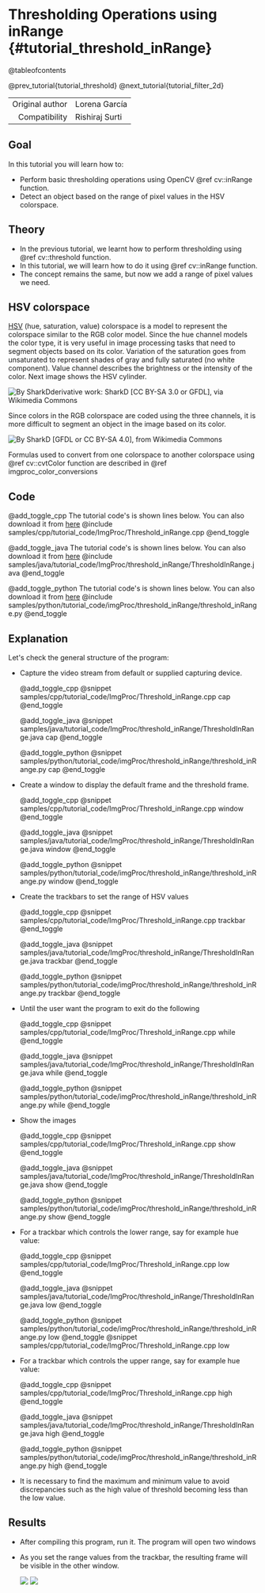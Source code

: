 Thresholding Operations using inRange {#tutorial_threshold_inRange}
=====================================

@tableofcontents

@prev_tutorial{tutorial_threshold}
@next_tutorial{tutorial_filter_2d}

|    |    |
| -: | :- |
| Original author | Lorena García |
| Compatibility | Rishiraj Surti |

Goal
----

In this tutorial you will learn how to:

-   Perform basic thresholding operations using OpenCV @ref cv::inRange function.
-   Detect an object based on the range of pixel values in the HSV colorspace.

Theory
------
-   In the previous tutorial, we learnt how to perform thresholding using @ref cv::threshold function.
-   In this tutorial, we will learn how to do it using @ref cv::inRange function.
-   The concept remains the same, but now we add a range of pixel values we need.

HSV colorspace
--------------

<a href="https://en.wikipedia.org/wiki/HSL_and_HSV">HSV</a> (hue, saturation, value) colorspace
is a model to represent the colorspace similar to the RGB color model. Since the hue channel
models the color type, it is very useful in image processing tasks that need to segment objects
based on its color. Variation of the saturation goes from unsaturated to represent shades of gray and
fully saturated (no white component). Value channel describes the brightness or the intensity of the
color. Next image shows the HSV cylinder.

![By SharkDderivative work: SharkD [CC BY-SA 3.0 or GFDL], via Wikimedia Commons](images/Threshold_inRange_HSV_colorspace.jpg)

Since colors in the RGB colorspace are coded using the three channels, it is more difficult to segment
an object in the image based on its color.

![By SharkD [GFDL or CC BY-SA 4.0], from Wikimedia Commons](images/Threshold_inRange_RGB_colorspace.jpg)

Formulas used to convert from one colorspace to another colorspace using @ref cv::cvtColor function
are described in @ref imgproc_color_conversions

Code
----

@add_toggle_cpp
The tutorial code's is shown lines below. You can also download it from
[here](https://github.com/opencv/opencv/tree/4.x/samples/cpp/tutorial_code/ImgProc/Threshold_inRange.cpp)
@include samples/cpp/tutorial_code/ImgProc/Threshold_inRange.cpp
@end_toggle

@add_toggle_java
The tutorial code's is shown lines below. You can also download it from
[here](https://github.com/opencv/opencv/tree/4.x/samples/java/tutorial_code/ImgProc/threshold_inRange/ThresholdInRange.java)
@include samples/java/tutorial_code/ImgProc/threshold_inRange/ThresholdInRange.java
@end_toggle

@add_toggle_python
The tutorial code's is shown lines below. You can also download it from
[here](https://github.com/opencv/opencv/tree/4.x/samples/python/tutorial_code/imgProc/threshold_inRange/threshold_inRange.py)
@include samples/python/tutorial_code/imgProc/threshold_inRange/threshold_inRange.py
@end_toggle

Explanation
-----------

Let's check the general structure of the program:
-   Capture the video stream from default or supplied capturing device.

    @add_toggle_cpp
    @snippet samples/cpp/tutorial_code/ImgProc/Threshold_inRange.cpp cap
    @end_toggle

    @add_toggle_java
    @snippet samples/java/tutorial_code/ImgProc/threshold_inRange/ThresholdInRange.java cap
    @end_toggle

    @add_toggle_python
    @snippet samples/python/tutorial_code/imgProc/threshold_inRange/threshold_inRange.py cap
    @end_toggle

-   Create a window to display the default frame and the threshold frame.

    @add_toggle_cpp
    @snippet samples/cpp/tutorial_code/ImgProc/Threshold_inRange.cpp window
    @end_toggle

    @add_toggle_java
    @snippet samples/java/tutorial_code/ImgProc/threshold_inRange/ThresholdInRange.java window
    @end_toggle

    @add_toggle_python
    @snippet samples/python/tutorial_code/imgProc/threshold_inRange/threshold_inRange.py window
    @end_toggle

-   Create the trackbars to set the range of HSV values

    @add_toggle_cpp
    @snippet samples/cpp/tutorial_code/ImgProc/Threshold_inRange.cpp trackbar
    @end_toggle

    @add_toggle_java
    @snippet samples/java/tutorial_code/ImgProc/threshold_inRange/ThresholdInRange.java trackbar
    @end_toggle

    @add_toggle_python
    @snippet samples/python/tutorial_code/imgProc/threshold_inRange/threshold_inRange.py trackbar
    @end_toggle

-   Until the user want the program to exit do the following

    @add_toggle_cpp
    @snippet samples/cpp/tutorial_code/ImgProc/Threshold_inRange.cpp while
    @end_toggle

    @add_toggle_java
    @snippet samples/java/tutorial_code/ImgProc/threshold_inRange/ThresholdInRange.java while
    @end_toggle

    @add_toggle_python
    @snippet samples/python/tutorial_code/imgProc/threshold_inRange/threshold_inRange.py while
    @end_toggle

-   Show the images

    @add_toggle_cpp
    @snippet samples/cpp/tutorial_code/ImgProc/Threshold_inRange.cpp show
    @end_toggle

    @add_toggle_java
    @snippet samples/java/tutorial_code/ImgProc/threshold_inRange/ThresholdInRange.java show
    @end_toggle

    @add_toggle_python
    @snippet samples/python/tutorial_code/imgProc/threshold_inRange/threshold_inRange.py show
    @end_toggle

-   For a trackbar which controls the lower range, say for example hue value:

    @add_toggle_cpp
    @snippet samples/cpp/tutorial_code/ImgProc/Threshold_inRange.cpp low
    @end_toggle

    @add_toggle_java
    @snippet samples/java/tutorial_code/ImgProc/threshold_inRange/ThresholdInRange.java low
    @end_toggle

    @add_toggle_python
    @snippet samples/python/tutorial_code/imgProc/threshold_inRange/threshold_inRange.py low
    @end_toggle
    @snippet samples/cpp/tutorial_code/ImgProc/Threshold_inRange.cpp low

-   For a trackbar which controls the upper range, say for example hue value:

    @add_toggle_cpp
    @snippet samples/cpp/tutorial_code/ImgProc/Threshold_inRange.cpp high
    @end_toggle

    @add_toggle_java
    @snippet samples/java/tutorial_code/ImgProc/threshold_inRange/ThresholdInRange.java high
    @end_toggle

    @add_toggle_python
    @snippet samples/python/tutorial_code/imgProc/threshold_inRange/threshold_inRange.py high
    @end_toggle

-   It is necessary to find the maximum and minimum value to avoid discrepancies such as
    the high value of threshold becoming less than the low value.

Results
-------

-  After compiling this program, run it. The program will open two windows

-  As you set the range values from the trackbar, the resulting frame will be visible in the other window.

    ![](images/Threshold_inRange_Tutorial_Result_input.jpeg)
    ![](images/Threshold_inRange_Tutorial_Result_output.jpeg)
